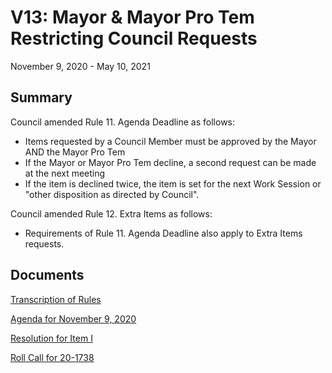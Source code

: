 # V13: Mayor & Mayor Pro Tem Restricting Council Requests

November 9, 2020 - May 10, 2021

## Summary

Council amended Rule 11. Agenda Deadline as follows:

- Items requested by a Council Member must be approved by the Mayor AND the Mayor Pro Tem
- If the Mayor or Mayor Pro Tem decline, a second request can be made at the next meeting
- If the item is declined twice, the item is set for the next Work Session or "other disposition as directed by Council". 

Council amended Rule 12. Extra Items as follows:

- Requirements of Rule 11. Agenda Deadline also apply to Extra Items requests. 

## Documents

[Transcription of Rules](#/view/rules-archive~2020_11_09~transcription)

[Agenda for November 9, 2020](assets/rules-archive/2020_11_09/agenda.pdf)

[Resolution for Item I](assets/rules-archive/2020_11_09/resolution.pdf)

[Roll Call for 20-1738](assets/rules-archive/2020_11_09/roll_call.pdf)
